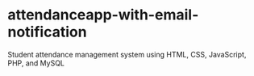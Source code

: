 # attendanceapp-with-email-notification
Student attendance management system using HTML, CSS, JavaScript, PHP, and MySQL
